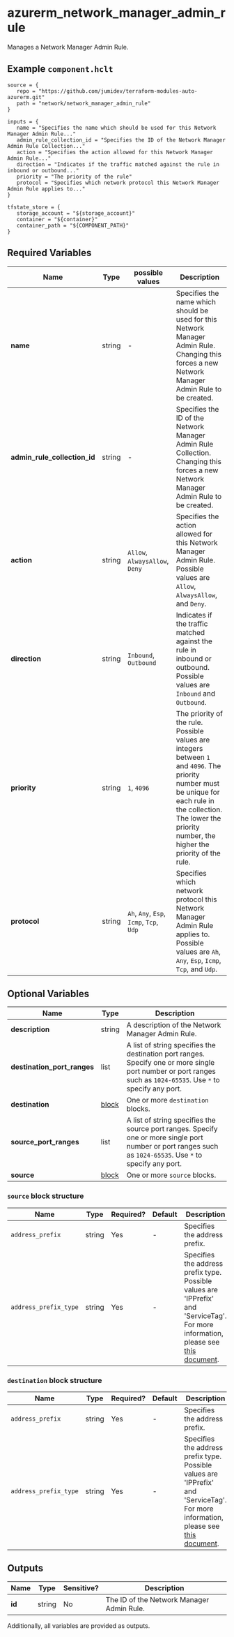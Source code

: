 # azurerm_network_manager_admin_rule

Manages a Network Manager Admin Rule.

## Example `component.hclt`

```hcl
source = {
   repo = "https://github.com/jumidev/terraform-modules-auto-azurerm.git"   
   path = "network/network_manager_admin_rule"   
}

inputs = {
   name = "Specifies the name which should be used for this Network Manager Admin Rule..."   
   admin_rule_collection_id = "Specifies the ID of the Network Manager Admin Rule Collection..."   
   action = "Specifies the action allowed for this Network Manager Admin Rule..."   
   direction = "Indicates if the traffic matched against the rule in inbound or outbound..."   
   priority = "The priority of the rule"   
   protocol = "Specifies which network protocol this Network Manager Admin Rule applies to..."   
}

tfstate_store = {
   storage_account = "${storage_account}"   
   container = "${container}"   
   container_path = "${COMPONENT_PATH}"   
}

```

## Required Variables

| Name | Type |  possible values |  Description |
| ---- | --------- |  ----------- | ----------- |
| **name** | string |  -  |  Specifies the name which should be used for this Network Manager Admin Rule. Changing this forces a new Network Manager Admin Rule to be created. | 
| **admin_rule_collection_id** | string |  -  |  Specifies the ID of the Network Manager Admin Rule Collection. Changing this forces a new Network Manager Admin Rule to be created. | 
| **action** | string |  `Allow`, `AlwaysAllow`, `Deny`  |  Specifies the action allowed for this Network Manager Admin Rule. Possible values are `Allow`, `AlwaysAllow`, and `Deny`. | 
| **direction** | string |  `Inbound`, `Outbound`  |  Indicates if the traffic matched against the rule in inbound or outbound. Possible values are `Inbound` and `Outbound`. | 
| **priority** | string |  `1`, `4096`  |  The priority of the rule. Possible values are integers between `1` and `4096`. The priority number must be unique for each rule in the collection. The lower the priority number, the higher the priority of the rule. | 
| **protocol** | string |  `Ah`, `Any`, `Esp`, `Icmp`, `Tcp`, `Udp`  |  Specifies which network protocol this Network Manager Admin Rule applies to. Possible values are `Ah`, `Any`, `Esp`, `Icmp`, `Tcp`, and `Udp`. | 

## Optional Variables

| Name | Type |  Description |
| ---- | --------- |  ----------- |
| **description** | string |  A description of the Network Manager Admin Rule. | 
| **destination_port_ranges** | list |  A list of string specifies the destination port ranges. Specify one or more single port number or port ranges such as `1024-65535`. Use `*` to specify any port. | 
| **destination** | [block](#destination-block-structure) |  One or more `destination` blocks. | 
| **source_port_ranges** | list |  A list of string specifies the source port ranges. Specify one or more single port number or port ranges such as `1024-65535`. Use `*` to specify any port. | 
| **source** | [block](#source-block-structure) |  One or more `source` blocks. | 

### `source` block structure

| Name | Type | Required? | Default | Description |
| ---- | ---- | --------- | ------- | ----------- |
| `address_prefix` | string | Yes | - | Specifies the address prefix. |
| `address_prefix_type` | string | Yes | - | Specifies the address prefix type. Possible values are 'IPPrefix' and 'ServiceTag'. For more information, please see [this document](https://learn.microsoft.com/en-us/azure/virtual-network-manager/concept-security-admins#source-and-destination-types). |

### `destination` block structure

| Name | Type | Required? | Default | Description |
| ---- | ---- | --------- | ------- | ----------- |
| `address_prefix` | string | Yes | - | Specifies the address prefix. |
| `address_prefix_type` | string | Yes | - | Specifies the address prefix type. Possible values are 'IPPrefix' and 'ServiceTag'. For more information, please see [this document](https://learn.microsoft.com/en-us/azure/virtual-network-manager/concept-security-admins#source-and-destination-types). |



## Outputs

| Name | Type | Sensitive? | Description |
| ---- | ---- | --------- | --------- |
| **id** | string | No  | The ID of the Network Manager Admin Rule. | 

Additionally, all variables are provided as outputs.
